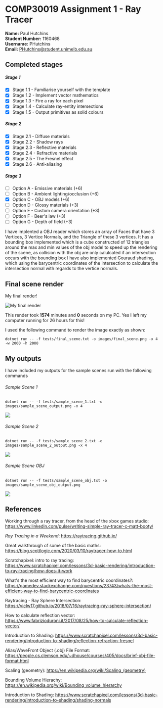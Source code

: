 # COMP30019 Assignment 1 - Ray Tracer

**Name:** Paul Hutchins \
**Student Number:** 1160468 \
**Username:** PHutchins \
**Email:** PHutchins@student.unimelb.edu.au

## Completed stages

##### Stage 1

- [x] Stage 1.1 - Familiarise yourself with the template
- [x] Stage 1.2 - Implement vector mathematics
- [x] Stage 1.3 - Fire a ray for each pixel
- [x] Stage 1.4 - Calculate ray-entity intersections
- [x] Stage 1.5 - Output primitives as solid colours

##### Stage 2

- [x] Stage 2.1 - Diffuse materials
- [x] Stage 2.2 - Shadow rays
- [x] Stage 2.3 - Reflective materials
- [x] Stage 2.4 - Refractive materials
- [x] Stage 2.5 - The Fresnel effect
- [x] Stage 2.6 - Anti-aliasing

##### Stage 3

- [ ] Option A - Emissive materials (+6)
- [ ] Option B - Ambient lighting/occlusion (+6)
- [x] Option C - OBJ models (+6)
- [ ] Option D - Glossy materials (+3)
- [ ] Option E - Custom camera orientation (+3)
- [ ] Option F - Beer's law (+3)
- [ ] Option G - Depth of field (+3)

I have implented a OBJ reader which stores an array of Faces that have 3 Vertices, 3 Vertice Normals, and the Triangle of these 3 vertices.
It has a bounding box implemented which is a cube constructed of 12 triangles around the max and min values of the obj model to speed up the rendering of the scene, as collision with the obj are only calulcated if an intersection occurs with the bounding box
I have also implemented Gouraud shading, which using the barycentric coordinates of the intersection to calculate the intersection normal with regards to the vertice normals.


## Final scene render

My final render!

![My final render](/images/final_scene.png)

This render took **1574** minutes and **0** seconds on my PC.
Yes I left my computer running for 26 hours for this!

I used the following command to render the image exactly as shown:

```
dotnet run -- -f tests/final_scene.txt -o images/final_scene.png -x 4 -w 2000 -h 2000
```

## My outputs

I have included my outputs for the sample scenes run with the following commands

###### Sample Scene 1
```
dotnet run -- -f tests/sample_scene_1.txt -o images/sample_scene_output.png -x 4
```
<p float="left">
  <img src="/images/sample_scene_1_output.png" />
</p>

###### Sample Scene 2

```
dotnet run -- -f tests/sample_scene_2.txt -o images/sample_scene_2_output.png -x 4
```
<p float="left">
  <img src="/images/sample_scene_2_output.png" />
</p>

###### Sample Scene OBJ

```
dotnet run -- -f tests/sample_scene_obj.txt -o images/sample_scene_obj_output.png
```
<p float="left">
  <img src="/images/sample_scene_obj_output.png" />
</p>



## References

Working through a ray tracer, from the head of the xbox games studio: https://www.linkedin.com/pulse/writing-simple-ray-tracer-c-matt-booty/

*Ray Tracing in a Weekend*: https://raytracing.github.io/

Great walkthrough of some of the basic maths: https://blog.scottlogic.com/2020/03/10/raytracer-how-to.html

Scratchapixel: intro to ray tracing: https://www.scratchapixel.com/lessons/3d-basic-rendering/introduction-to-ray-tracing/how-does-it-work

What's the most efficient way to find barycentric coordinates?: https://gamedev.stackexchange.com/questions/23743/whats-the-most-efficient-way-to-find-barycentric-coordinates

Raytracing - Ray Sphere Intersection: https://viclw17.github.io/2018/07/16/raytracing-ray-sphere-intersection/

How to calculate reflection vector: https://www.fabrizioduroni.it/2017/08/25/how-to-calculate-reflection-vector/

Introduction to Shading: https://www.scratchapixel.com/lessons/3d-basic-rendering/introduction-to-shading/reflection-refraction-fresnel

Alias/WaveFront Object (.obj) File Format: https://people.cs.clemson.edu/~dhouse/courses/405/docs/brief-obj-file-format.html

Scaling (geometry): https://en.wikipedia.org/wiki/Scaling_(geometry)

Bounding Volume Hierachy: https://en.wikipedia.org/wiki/Bounding_volume_hierarchy

Introduction to Shading: https://www.scratchapixel.com/lessons/3d-basic-rendering/introduction-to-shading/shading-normals




